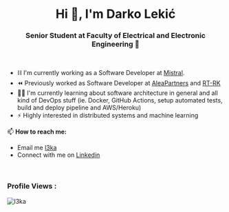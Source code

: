 <h1 align="center">Hi 👋, I'm Darko Lekić</h1>
<h3 align="center">Senior Student at Faculty of Electrical and Electronic Engineering 🌟</h3>

<br>

- ⛓ I'm currently working as a Software Developer at [Mistral](https://www.mistral.ba/). 
- ⏪ Previously worked as Software Developer at [AleaPartners](https://aleapartners.io/) and [RT-RK](https://www.rt-rk.com/)
- 👨‍💻 I'm currently learning about software architecture in general and all kind of DevOps stuff (ie. Docker, GitHub Actions, setup automated tests, build and deploy pipeline and AWS/Heroku) 
- ⚡ Highly interested in distributed systems and machine learning 



📫  **How to reach me:**
- Email me [l3ka](lekic.d7@gmail.com)
- Connect with me on [Linkedin](https://www.linkedin.com/in/darko-leki%C4%87/) 

<br>

<p align="right">
  <h3>Profile Views :</h3> 
  <img src="https://komarev.com/ghpvc/?username=l3ka&label=Profile%20views&color=0e75b6&style=flat" alt="l3ka" /> 
</p>

<!--
**l3ka/l3ka** is a ✨ _special_ ✨ repository because its `README.md` (this file) appears on your GitHub profile.

Here are some ideas to get you started:

- 🔭 I’m currently working on ...
- 🌱 I’m currently learning ...
- 👯 I’m looking to collaborate on ...
- 🤔 I’m looking for help with ...
- 💬 Ask me about ...
- 📫 How to reach me: ...
- 😄 Pronouns: ...
- ⚡ Fun fact: ...
-->
